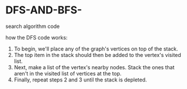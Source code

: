 # DFS-AND-BFS-
search algorithm code

how the DFS code works:

1. To begin, we'll place any of the graph's vertices on top of the stack.
2. The top item in the stack should then be added to the vertex's visited list.
3. Next, make a list of the vertex's nearby nodes. Stack the ones that aren't in the visited list of vertices at the top.
4. Finally, repeat steps 2 and 3 until the stack is depleted.

